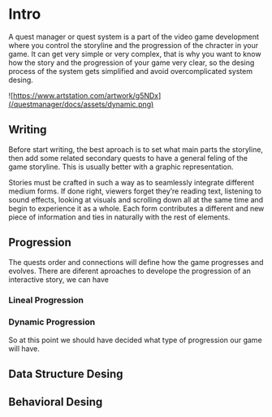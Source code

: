 # Intro

A quest manager or quest system is a part of the video game development where you control the storyline and the progression of the chracter
in your game. It can get very simple or very complex, that is why you want to know how the story and the progression of your game very clear,
so the desing process of the system gets simplified and avoid overcomplicated system desing.


![https://www.artstation.com/artwork/g5NDx](/questmanager/docs/assets/dynamic.png)



## Writing

Before start writing, the best aproach is to set what main parts the storyline, then add some related secondary quests to have a 
general feling of the game storyline. This is usually better with a graphic representation.

Stories must be crafted in such a way as to seamlessly integrate different medium forms. If done right, viewers forget they’re reading text, 
listening to sound effects, looking at visuals and scrolling down all at the same time and begin to experience it as a whole.
Each form contributes a different and new piece of information and ties in naturally with the rest of elements.

## Progression

The quests order and connections will define how the game progresses and evolves. 
There are diferent aproaches to develope the progression of an interactive story, we can have 


### Lineal Progression

### Dynamic Progression




So at this point we should have decided what type of progression our game will have.


##  Data Structure Desing

## Behavioral Desing


